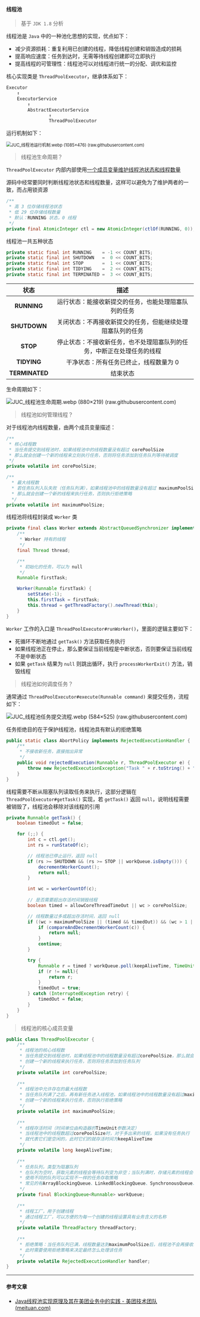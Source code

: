 #### 线程池

> 基于 `JDK 1.8` 分析

线程池是 `Java` 中的一种池化思想的实现，优点如下：

* 减少资源损耗：重复利用已创建的线程，降低线程创建和销毁造成的损耗
* 提高响应速度：任务到达时，无需等待线程创建即可立即执行
* 提高线程的可管理性：线程池可以对线程进行统一的分配、调优和监控

核心实现类是 `ThreadPoolExecutor`，继承体系如下：

````sh
Executor
	↑
	ExecutorService
		↑
		AbstractExecutorService
				↑
				ThreadPoolExecutor
````

运行机制如下：

<img src="https://raw.githubusercontent.com/WeYan1223/Pic/master/Java/JUC_线程池运行机制.webp" alt="JUC_线程池运行机制.webp (1085×476) (raw.githubusercontent.com)" style="zoom:80%;" /> 

> 线程池生命周期？

`ThreadPoolExecutor` 内部内部使用<u>一个成员变量维护线程池状态和线程数量</u>

源码中经常要同时判断线程池状态和线程数量，这样可以避免为了维护两者的一致，而占用锁资源

````java
/**
 * 高 3 位存储线程池状态
 * 低 29 位存储线程数量
 * 默认：RUNNING 状态，0 线程
 */
private final AtomicInteger ctl = new AtomicInteger(ctlOf(RUNNING, 0));
````

线程池一共五种状态

````java
private static final int RUNNING    = -1 << COUNT_BITS;
private static final int SHUTDOWN   =  0 << COUNT_BITS;
private static final int STOP       =  1 << COUNT_BITS;
private static final int TIDYING    =  2 << COUNT_BITS;
private static final int TERMINATED =  3 << COUNT_BITS;
````

|      状态      |                             描述                             |
| :------------: | :----------------------------------------------------------: |
|  **RUNNING**   |     运行状态：能接收新提交的任务，也能处理阻塞队列的任务     |
|  **SHUTDOWN**  |  关闭状态：不再接收新提交的任务，但能继续处理阻塞队列的任务  |
|    **STOP**    | 停止状态：不接收新任务，也不处理阻塞队列的任务，中断正在处理任务的线程 |
|  **TIDYING**   |            干净状态：所有任务已终止，线程数量为 0            |
| **TERMINATED** |                           结束状态                           |

生命周期如下：

<img src="https://raw.githubusercontent.com/WeYan1223/Pic/master/Java/JUC_线程池生命周期.webp" alt="JUC_线程池生命周期.webp (880×219) (raw.githubusercontent.com)"  /> 



> 线程池如何管理线程？

对于线程池内线程数量，由两个成员变量描述：

```java
/**
 * 核心线程数
 * 当任务提交到线程池时，如果线程池中的线程数量没有超过 corePoolSize
 * 那么就会创建一个新的线程来立刻执行任务，否则将任务添加到任务队列等待被调度
 */
private volatile int corePoolSize;

/**
  * 最大线程数
  * 若任务队列入队失败（任务队列满），如果线程池中的线程数量没有超过 maximumPoolSize
  * 那么就会创建一个新的线程来执行任务，否则执行拒绝策略
  */
private volatile int maximumPoolSize;
```

线程池将线程封装成 `Worker` 类

````java
private final class Worker extends AbstractQueuedSynchronizer implements Runnable {
    /**
     * Worker 持有的线程
     */
    final Thread thread;

    /**
     * 初始化的任务，可以为 null
     */
    Runnable firstTask;	

    Worker(Runnable firstTask) {
        setState(-1);
        this.firstTask = firstTask;
        this.thread = getThreadFactory().newThread(this);
    }
}
````

`Worker` 工作的入口是 `ThreadPoolExecutor#runWorker()`，里面的逻辑主要如下：

* 死循环不断地通过 `getTask()` 方法获取任务执行
* 如果线程池正在停止，那么要保证当前线程是中断状态，否则要保证当前线程不是中断状态
* 如果 `getTask` 结果为 `null` 则跳出循环，执行 `processWorkerExit()` 方法，销毁线程

> 线程池如何调度任务？

通常通过 `ThreadPoolExecutor#execute(Runnable command)` 来提交任务，流程如下：

![JUC_线程池任务提交流程.webp (584×525) (raw.githubusercontent.com)](https://raw.githubusercontent.com/WeYan1223/Pic/master/Java/JUC_线程池任务提交流程.webp) 

任务拒绝目的在于保护线程池，线程池具有默认的拒绝策略

````java
public static class AbortPolicy implements RejectedExecutionHandler {
    /**
     * 不接收新任务，直接抛出异常
     */
    public void rejectedExecution(Runnable r, ThreadPoolExecutor e) {
        throw new RejectedExecutionException("Task " + r.toString() + " rejected from " + e.toString());
    }
}
````

线程需要不断从阻塞队列读取任务来执行，这部分逻辑在 `ThreadPoolExecutor#getTask()` 实现，若 `getTask()` 返回 `null`，说明线程需要被销毁了，线程池会移除对该线程的引用

````java
private Runnable getTask() {
    boolean timedOut = false;

    for (;;) {
        int c = ctl.get();
        int rs = runStateOf(c);

        // 线程池已停止运行，返回 null
        if (rs >= SHUTDOWN && (rs >= STOP || workQueue.isEmpty())) {
            decrementWorkerCount();
            return null;
        }

        int wc = workerCountOf(c);
        
        // 是否需要超出存活时间销毁线程
        boolean timed = allowCoreThreadTimeOut || wc > corePoolSize;

        // 线程数量过多或超出存活时间，返回 null
        if ((wc > maximumPoolSize || (timed && timedOut)) && (wc > 1 || workQueue.isEmpty())) {
            if (compareAndDecrementWorkerCount(c)) {
                return null;
            }
            continue;
        }

        try {
            Runnable r = timed ? workQueue.poll(keepAliveTime, TimeUnit.NANOSECONDS) : workQueue.take();
            if (r != null){
                return r;
            }
            timedOut = true;
        } catch (InterruptedException retry) {
            timedOut = false;
        }
    }
}
````

> 线程池的核心成员变量

````java
public class ThreadPoolExecutor {
    /**
     * 线程池的核心线程数
     * 当任务提交到线程池时，如果线程池中的线程数量没有超过corePoolSize，那么就会
     * 创建一个新的线程来执行任务，否则将任务添加到任务队列
     */
    private volatile int corePoolSize;
    
    /**
     * 线程池中允许存在的最大线程数
     * 当任务队列满了之后，再有新任务进入线程池，如果线程池中的线程数量没有超过maximumPoolSize，那么就会
     * 创建一个新的线程来执行任务，否则执行拒绝策略
     */
    private volatile int maximumPoolSize;
    
    /**
     * 线程存活时间（时间单位由构造器的TimeUnit参数决定）
     * 当线程池中的线程数超过corePoolSize时，对于多出来的线程，如果没有任务执行
     * 就代表它们是空闲的，此时它们的就存活时间为keepAliveTime
     */
    private volatile long keepAliveTime;
    
    /**
     * 任务队列，类型为阻塞队列
     * 在队列为空时，获取元素的线程会等待队列变为非空；当队列满时，存储元素的线程会等待队列可用
     * 使用不同的队列可以实现不一样的任务存取策略
     * 常见的有ArrayBlockingQueue、LinkedBlockingQueue、SynchronousQueue、PriorityBlockingQueue
     */
    private final BlockingQueue<Runnable> workQueue;
    
    /**
     * 线程工厂，用于创建线程
     * 通过线程工厂，可以方便的为每一个创建的线程设置具有业务含义的名称
     */
    private volatile ThreadFactory threadFactory;
    
    /**
     * 拒绝策略：当任务队列已满，线程数量达到maximumPoolSize后，线程池不会再接收新任务
     * 此时需要使用拒绝策略来决定最终怎么处理该任务
     */
    private volatile RejectedExecutionHandler handler;
}
````

***

#### 参考文章

* [Java线程池实现原理及其在美团业务中的实践 - 美团技术团队 (meituan.com)](https://tech.meituan.com/2020/04/02/java-pooling-pratice-in-meituan.html)

